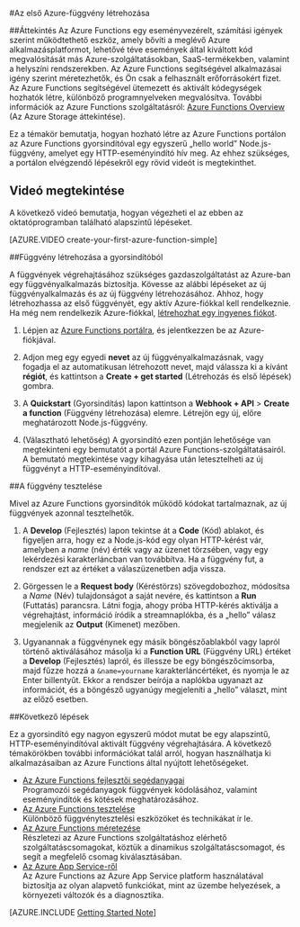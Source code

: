 <properties
   pageTitle="Az első Azure-függvény létrehozása | Microsoft Azure"
   description="Első Azure-függvényét, egy kiszolgáló nélküli alkalmazást, kevesebb mint két perc alatt építhet fel."
   services="functions"
   documentationCenter="na"
   authors="ggailey777"
   manager="erikre"
   editor=""
   tags=""
/>

<tags
   ms.service="functions"
   ms.devlang="multiple"
   ms.topic="hero-article"
   ms.tgt_pltfrm="multiple"
   ms.workload="na"
   ms.date="08/22/2016"
   ms.author="glenga"/>

#Az első Azure-függvény létrehozása

##Áttekintés
Az Azure Functions egy eseményvezérelt, számítási igények szerint működtethető eszköz, amely bővíti a meglévő Azure alkalmazásplatformot, lehetővé téve események által kiváltott kód megvalósítását más Azure-szolgáltatásokban, SaaS-termékekben, valamint a helyszíni rendszerekben. Az Azure Functions segítségével alkalmazásai igény szerint méretezhetők, és Ön csak a felhasznált erőforrásokért fizet. Az Azure Functions segítségével ütemezett és aktivált kódegységek hozhatók létre, különböző programnyelveken megvalósítva. További információk az Azure Functions szolgáltatásról: [Azure Functions Overview](functions-overview.md) (Az Azure Storage áttekintése).

Ez a témakör bemutatja, hogyan hozható létre az Azure Functions portálon az Azure Functions gyorsindítóval egy egyszerű „hello world” Node.js-függvény, amelyet egy HTTP-eseményindító hív meg. Az ehhez szükséges, a portálon elvégzendő lépésekről egy rövid videót is megtekinthet.

## Videó megtekintése

A következő videó bemutatja, hogyan végezheti el az ebben az oktatóprogramban található alapszintű lépéseket. 

[AZURE.VIDEO create-your-first-azure-function-simple]

##Függvény létrehozása a gyorsindítóból

A függvények végrehajtásához szükséges gazdaszolgáltatást az Azure-ban egy függvényalkalmazás biztosítja. Kövesse az alábbi lépéseket az új függvényalkalmazás és az új függvény létrehozásához. Ahhoz, hogy létrehozhassa az első függvényét, egy aktív Azure-fiókkal kell rendelkeznie. Ha még nem rendelkezik Azure-fiókkal, [létrehozhat egy ingyenes fiókot](https://azure.microsoft.com/free/).

1. Lépjen az [Azure Functions portálra](https://functions.azure.com/signin), és jelentkezzen be az Azure-fiókjával.

2. Adjon meg egy egyedi **nevet** az új függvényalkalmazásnak, vagy fogadja el az automatikusan létrehozott nevet, majd válassza ki a kívánt **régiót**, és kattintson a **Create + get started** (Létrehozás és első lépések) gombra. 

3. A **Quickstart** (Gyorsindítás) lapon kattintson a **Webhook + API** > **Create a function** (Függvény létrehozása) elemre. Létrejön egy új, előre meghatározott Node.js-függvény. 

4. (Választható lehetőség) A gyorsindító ezen pontján lehetősége van megtekinteni egy bemutatót a portál Azure Functions-szolgáltatásairól.   A bemutató megtekintése vagy kihagyása után letesztelheti az új függvényt a HTTP-eseményindítóval.

##A függvény tesztelése

Mivel az Azure Functions gyorsindítók működő kódokat tartalmaznak, az új függvények azonnal tesztelhetők.

1. A **Develop** (Fejlesztés) lapon tekintse át a **Code** (Kód) ablakot, és figyeljen arra, hogy ez a Node.js-kód egy olyan HTTP-kérést vár, amelyben a *name* (név) érték vagy az üzenet törzsében, vagy egy lekérdezési karakterláncban van továbbítva. Ha a függvény fut, a rendszer ezt az értéket a válaszüzenetben adja vissza.

2. Görgessen le a **Request body** (Kéréstörzs) szövegdobozhoz, módosítsa a *Name* (Név) tulajdonságot a saját nevére, és kattintson a **Run** (Futtatás) parancsra. Látni fogja, ahogy próba HTTP-kérés aktiválja a végrehajtást, információ íródik a streamnaplókba, és a „hello” válasz megjelenik az **Output** (Kimenet) mezőben. 

3. Ugyanannak a függvénynek egy másik böngészőablakból vagy lapról történő aktiválásához másolja ki a **Function URL** (Függvény URL) értéket a **Develop** (Fejlesztés) lapról, és illessze be egy böngészőcímsorba, majd fűzze hozzá a `&name=yourname` karakterláncértéket, és nyomja le az Enter billentyűt. Ekkor a rendszer beírója a naplókba ugyanazt az információt, és a böngésző ugyanúgy megjeleníti a „hello” választ, mint az előző esetben.

##Következő lépések

Ez a gyorsindító egy nagyon egyszerű módot mutat be egy alapszintű, HTTP-eseményindítóval aktivált függvény végrehajtására. A következő témakörökben további információkat talál arról, hogyan használhatja ki alkalmazásaiban az Azure Functions által nyújtott lehetőségeket.

+ [Az Azure Functions fejlesztői segédanyagai](functions-reference.md)  
Programozói segédanyagok függvények kódolásához, valamint eseményindítók és kötések meghatározásához.
+ [Az Azure Functions tesztelése](functions-test-a-function.md)  
Különböző függvénytesztelési eszközöket és technikákat ír le.
+ [Az Azure Functions méretezése](functions-scale.md)  
Részletezi az Azure Functions szolgáltatáshoz elérhető szolgáltatáscsomagokat, köztük a dinamikus szolgáltatáscsomagot, és segít a megfelelő csomag kiválasztásában. 
+ [Az Azure App Service-ről](../app-service/app-service-value-prop-what-is.md)  
Az Azure Functions az Azure App Service platform használatával biztosítja az olyan alapvető funkciókat, mint az üzembe helyezések, a környezeti változók és a diagnosztika. 

[AZURE.INCLUDE [Getting Started Note](../../includes/functions-get-help.md)]



<!--HONumber=sep16_HO1-->


